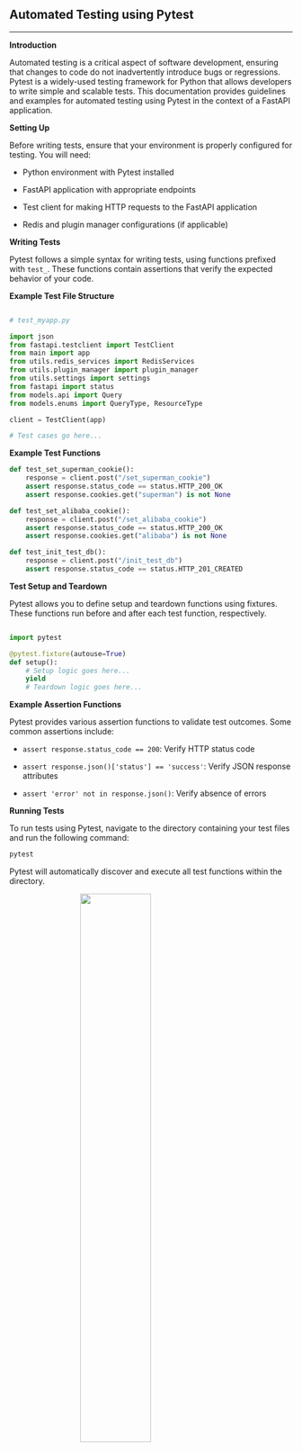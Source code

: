 <script>

  import PYTest from "./assets/pytest.png";

</script>

<style>
.center {
  display: block;
  margin-left: auto;
  margin-right: auto;
  width: 50%;
}
</style>

## **Automated Testing using Pytest**

---

**Introduction**

Automated testing is a critical aspect of software development, ensuring that changes to code do not inadvertently introduce bugs or regressions. Pytest is a widely-used testing framework for Python that allows developers to write simple and scalable tests. This documentation provides guidelines and examples for automated testing using Pytest in the context of a FastAPI application.

**Setting Up**

Before writing tests, ensure that your environment is properly configured for testing. You will need:

- Python environment with Pytest installed

- FastAPI application with appropriate endpoints

- Test client for making HTTP requests to the FastAPI application

- Redis and plugin manager configurations (if applicable)

**Writing Tests**

Pytest follows a simple syntax for writing tests, using functions prefixed with `test_`. These functions contain assertions that verify the expected behavior of your code.

**Example Test File Structure**

```python

# test_myapp.py

import json
from fastapi.testclient import TestClient
from main import app
from utils.redis_services import RedisServices
from utils.plugin_manager import plugin_manager
from utils.settings import settings
from fastapi import status
from models.api import Query
from models.enums import QueryType, ResourceType

client = TestClient(app)

# Test cases go here...

```

**Example Test Functions**

```python
def test_set_superman_cookie():
    response = client.post("/set_superman_cookie")
    assert response.status_code == status.HTTP_200_OK
    assert response.cookies.get("superman") is not None

def test_set_alibaba_cookie():
    response = client.post("/set_alibaba_cookie")
    assert response.status_code == status.HTTP_200_OK
    assert response.cookies.get("alibaba") is not None

def test_init_test_db():
    response = client.post("/init_test_db")
    assert response.status_code == status.HTTP_201_CREATED
```

**Test Setup and Teardown**

Pytest allows you to define setup and teardown functions using fixtures. These functions run before and after each test function, respectively.

```python

import pytest

@pytest.fixture(autouse=True)
def setup():
    # Setup logic goes here...
    yield
    # Teardown logic goes here...


```

**Example Assertion Functions**

Pytest provides various assertion functions to validate test outcomes. Some common assertions include:

- `assert response.status_code == 200`: Verify HTTP status code

- `assert response.json()['status'] == 'success'`: Verify JSON response attributes

- `assert 'error' not in response.json()`: Verify absence of errors

**Running Tests**

To run tests using Pytest, navigate to the directory containing your test files and run the following command:

```bash
pytest

```

Pytest will automatically discover and execute all test functions within the directory.

<img class="center" src={PYTest} width="450">
